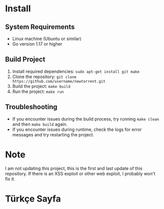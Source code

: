 # Install

## System Requirements
* Linux machine (Ubuntu or similar)
* Go version 1.17 or higher

## Build Project
1. Install required dependencies: `sudo apt-get install git make`
2. Clone the repository: `git clone https://github.com/username/newtorrent.git`
3. Build the project: `make build`
4. Run the project: `make run`

## Troubleshooting
* If you encounter issues during the build process, try running `make clean` and then `make build` again.
* If you encounter issues during runtime, check the logs for error messages and try restarting the project.

# Note
I am not updating this project, this is the first and last update of this repository. If there is an XSS exploit or other web exploit, I probably won't fix it.

# Türkçe Sayfa
